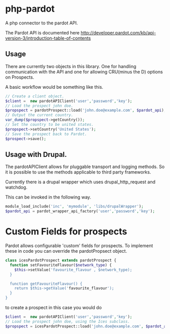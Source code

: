 php-pardot
==========

A php connector to the pardot API. 

The Pardot API is documented here
http://developer.pardot.com/kb/api-version-3/introduction-table-of-contents


## Usage

There are currently two objects in this library. One for handling communication with the API and one for allowing CRU(minus the D) options on Prospects.

A basic workflow would be something like this.

```php
// Create a client object.
$client =  new pardotAPIClient('user','password','key');
// Load the prospect john doe.
$propspect = pardotProspect::load('john.doe@example.com', $pardot_api);
// Output the current country.
var_dump($propspect->getCountry());
// Set the country to be united states.
$propspect->setCountry('United States');
// Save the prospect back to Pardot.
$prospect->save();

```


## Usage with Drupal. 

The pardotAPIClient allows for pluggable transport and logging methods. So it is possible to use the methods applicable to third party frameworks. 

Currently there is a drupal wrapper which uses drupal_http_request and watchdog.

This can be invoked in the following way.

```php
module_load_include('inc', 'mymodule', 'libs/drupalWrapper');
$pardot_api = pardot_wrapper_api_factory('user','password','key');
```

# Custom Fields for prospects

Pardot allows configurable 'custom' fields for prospects. To implement these in code you can override the pardotPropsect object.

```php
class icesPardotProspect extends pardotProspect {
  function setFavouriteFlavour($network_type) {
    $this->setValue('favourite_flavour , $network_type);
  }

  function getFavouriteFlavour() {
    return $this->getValue('favourite_flavour');
  }
}
```

to create a prospect in this case you would do
```php
$client =  new pardotAPIClient('user','password','key');
// Load the prospect john doe, using the Ices subclass.
$propspect = icesPardotProspect::load('john.doe@example.com', $pardot_api);
```